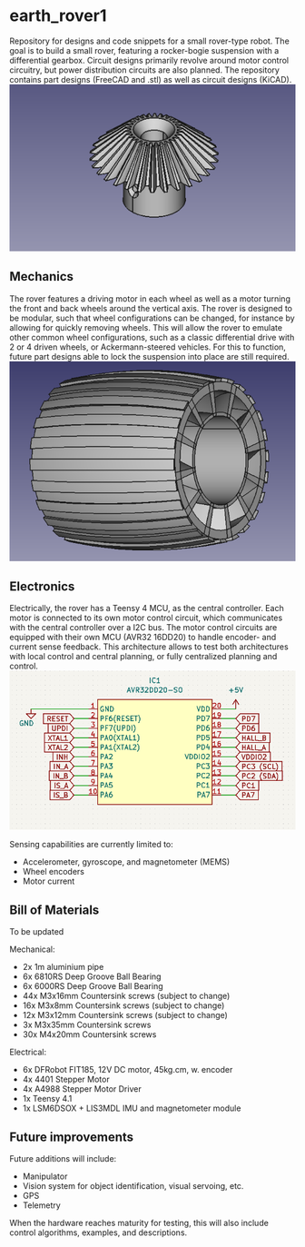 # earth_rover1
Repository for designs and code snippets for a small rover-type robot. The goal is to build a small rover, featuring a rocker-bogie suspension with a differential gearbox. Circuit designs primarily revolve around motor control circuitry, but power distribution circuits are also planned. The repository contains part designs (FreeCAD and .stl) as well as circuit designs (KiCAD).
![Differential gear](./img/gear1_differential.png "Differential gear")

## Mechanics
The rover features a driving motor in each wheel as well as a motor turning the front and back wheels around the vertical axis.
The rover is designed to be modular, such that wheel configurations can be changed, for instance by allowing for quickly removing wheels. This will allow the rover to emulate other common wheel configurations, such as a classic differential drive with 2 or 4 driven wheels, or Ackermann-steered vehicles. For this to function, future part designs able to lock the suspension into place are still required.
![Wheel](./img/wheel_concept.png "Initial wheel design")

## Electronics
Electrically, the rover has a Teensy 4 MCU, as the central controller. Each motor is connected to its own motor control circuit, which communicates with the central controller over a I2C bus. The motor control circuits are equipped with their own MCU (AVR32 16DD20) to handle encoder- and current sense feedback. This architecture allows to test both architectures with local control and central planning, or fully centralized planning and control.
![AVR32 connections](./img/AVR32_connections_sch.png "Connections of the local AVR32 controller")

Sensing capabilities are currently limited to:
* Accelerometer, gyroscope, and magnetometer (MEMS)
* Wheel encoders
* Motor current

## Bill of Materials
To be updated

Mechanical:
* 2x 1m aluminium pipe
* 6x 6810RS Deep Groove Ball Bearing
* 6x 6000RS Deep Groove Ball Bearing
* 44x M3x16mm Countersink screws (subject to change)
* 16x M3x8mm Countersink screws (subject to change)
* 12x M3x12mm Countersink screws (subject to change)
* 3x M3x35mm Countersink screws
* 30x M4x20mm Countersink screws

Electrical:
* 6x DFRobot FIT185, 12V DC motor, 45kg.cm, w. encoder
* 4x 4401 Stepper Motor
* 4x A4988 Stepper Motor Driver
* 1x Teensy 4.1
* 1x LSM6DSOX + LIS3MDL IMU and magnetometer module

## Future improvements
Future additions will include:
* Manipulator
* Vision system for object identification, visual servoing, etc.
* GPS
* Telemetry

When the hardware reaches maturity for testing, this will also include control algorithms, examples, and descriptions.
